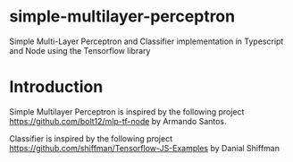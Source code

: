 # simple-multilayer-perceptron

Simple Multi-Layer Perceptron and Classifier implementation in Typescript and Node using the Tensorflow library

# Introduction

Simple Multilayer Perceptron is inspired by the following project https://github.com/bolt12/mlp-tf-node by Armando Santos.

Classifier is inspired by the following project
https://github.com/shiffman/Tensorflow-JS-Examples by Danial Shiffman
